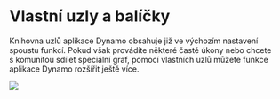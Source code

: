 # Vlastní uzly a balíčky

Knihovna uzlů aplikace Dynamo obsahuje již ve výchozím nastavení spoustu funkcí. Pokud však provádíte některé časté úkony nebo chcete s komunitou sdílet speciální graf, pomocí vlastních uzlů můžete funkce aplikace Dynamo rozšířit ještě více.

![](./images/customNodes\_cover01.jpg)
